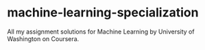 # machine-learning-specialization

All my assignment solutions for Machine Learning by University of Washington on Coursera.
